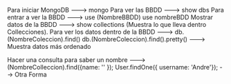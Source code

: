 Para iniciar MongoDB ---> mongo
Para ver las BBDD ---> show dbs
Para entrar a ver la BBDD ---> use (NombreBBDD)
                            use nombreBDD 
Mostrar datos de la BBDD ---> show collections  (Muestra lo que lleva dentro Collecciones).
Para ver los datos dentro de la BBDD ---> db.(NombreColeccion).find()
                                       db.(NombreColeccion).find().pretty() ---> Muestra datos más ordenado

Hacer una consulta para saber un nombre ---> (NombreColleccion).find({name: '' });
                                            User.findOne({ username: 'Andre'});  --> Otra Forma